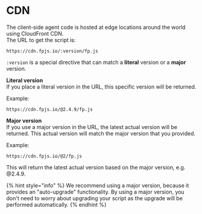 # CDN

The client-side agent code is hosted at edge locations around the world using CloudFront CDN.  
The URL to get the script is:

```text
https://cdn.fpjs.io/:version/fp.js
```

`:version` is a special directive that can match a **literal** version or a **major** version.  
  
**Literal version**  
If you place a literal version in the URL, this specific version will be returned.   


Example:

```text
https://cdn.fpjs.io/@2.4.9/fp.js
```

**Major version**  
If you use a major version in the URL, the latest actual version will be returned. This actual version will match the major version that you provided. 

Example:

```text
https://cdn.fpjs.io/@2/fp.js
```

This will return the latest actual version based on the major version, e.g. @2.4.9.

{% hint style="info" %}
We recommend using a major version, because it provides an "auto-upgrade" functionality. By using a major version, you don't need to worry about upgrading your script as the upgrade will be performed automatically.
{% endhint %}

